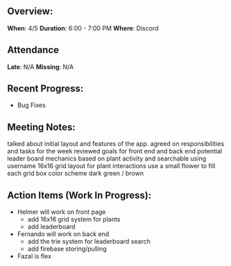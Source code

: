 ## Overview:
**When**:  4/5
**Duration**:  6:00 - 7:00 PM
**Where**:  Discord

## Attendance
**Late**: N/A
**Missing**: N/A

## Recent Progress:
- Bug Fixes

## Meeting Notes: 
talked about initial layout and features of the app.
agreed on responsibilities and tasks for the week
reviewed goals for front end and back end
potential leader board mechanics based on plant activity and searchable using username
16x16 grid layout for plant interactions 
use a small flower to fill each grid box
color scheme dark green / brown


## Action Items (Work In Progress):
- Helmer will work on front page
    - add 16x16 grid system for plants
    - add leaderboard
- Fernando will work on back end
    - add the trie system for leaderboard search
    - add firebase storing/pulling 
- Fazal is flex